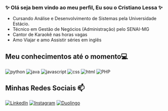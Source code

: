 ### ✨ Olá seja bem vindo ao meu perfil, Eu sou o Cristiano Lessa ✨

- Cursando Análise e Desenvolvimento de Sistemas pela Universidade Estácio.
- Técnico em Gestão de Negócios (Administração) pelo SENAI-MG
- Cantor de Karaokê nas horas vagas
- Amo Viajar e amo Assistir séries em inglês

## Meu conhecimentos até o momento💻
<div style="display: inline">
  <img align="center" alt="python" src="https://img.shields.io/badge/Python-3776AB?style=for-the-badge&logo=python&logoColor=white" />
  <img align="center" alt="java" src="https://img.shields.io/badge/JAVA-3776AB?style=for-the-badge&logo=JAVA&logoColor=white%22" />
  <img align="center" alt="javascript" src="https://img.shields.io/badge/JavaScript-3776AB?style=for-the-badge&logo=javascript&logoColor=white" />
  <img align="center" alt="css" src="https://img.shields.io/badge/CSS-808080?style=for-the-badge&logo=CSS3&logoColor=blue" />
  <img align="center" alt="html" src="https://img.shields.io/badge/HTML5-ffa500?style=for-the-badge&logo=HTML5&logoColor=black" />
  <img align="center" alt="PHP" src="https://img.shields.io/badge/PHP-ffa500?style=for-the-badge&logo=PHP&logoColor=black" />
</div><br/>



## Minhas Redes Sociais 📫
[![LinkedIn](https://img.shields.io/badge/LinkedIn-0077B5?style=for-the-badge&logo=linkedin&logoColor=white)](https://www.linkedin.com/in/cristianolessa/)
[![Instagram](https://img.shields.io/badge/Instagram-C13584?style=for-the-badge&logo=instagram&logoColor=white)](https://www.instagram.com/cristianolessaoficial/) 
[![Duolingo](https://img.shields.io/badge/Youtube-FF0000?style=for-the-badge&logo=Youtube&logoColor=white)](https://www.youtube.com/cristianoglessa)
  
  
<!---  

- 👋 Hi, I’m @cristianoglessa
- 👀 I’m interested in ...
- 🌱 I’m currently learning ...
- 💞️ I’m looking to collaborate on ...
- 📫 How to reach me ...
- 😄 Pronouns: ...
- ⚡ Fun fact: ...


cristianoglessa/cristianoglessa is a ✨ special ✨ repository because its `README.md` (this file) appears on your GitHub profile.
You can click the Preview link to take a look at your changes.
--->

